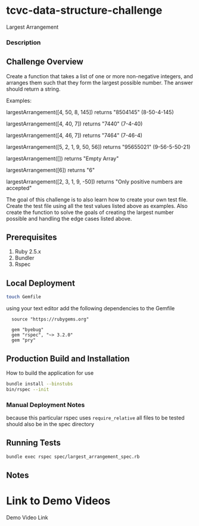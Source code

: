 # tcvc-data-structure-challenge
Largest Arrangement

### Description
## Challenge Overview

Create a function that takes a list of one or more non-negative integers, and arranges them such that they form the largest possible number. The answer should return a string.

Examples:

largestArrangement([4, 50, 8, 145]) returns "8504145" (8-50-4-145)

largestArrangement([4, 40, 7]) returns "7440" (7-4-40)

largestArrangement([4, 46, 7]) returns "7464" (7-46-4)

largestArrangement([5, 2, 1, 9, 50, 56]) returns "95655021" (9-56-5-50-21)

largestArrangement([]) returns "Empty Array"

largestArrangement([6]) returns "6"

largestArrangement([2, 3, 1, 9, -50]) returns "Only positive numbers are accepted"

The goal of this challenge is to also learn how to create your own test file. Create the test file using all the test values listed above as examples. Also create the function to solve the goals of creating the largest number possible and handling the edge cases listed above.

## Prerequisites
1. Ruby 2.5.x
2. Bundler
3. Rspec

## Local Deployment
```bash
touch Gemfile
```
using your text editor add the following dependencies to the Gemfile

```
  source "https://rubygems.org"

  gem "byebug"
  gem "rspec", "~> 3.2.0"
  gem "pry"
```


## Production Build and Installation
How to build the application for use
```bash
bundle install --binstubs
bin/rspec --init
```

### Manual Deployment Notes
because this particular rspec uses `require_relative` 
all files to be tested should also be in the spec directory

## Running Tests
```bash
bundle exec rspec spec/largest_arrangement_spec.rb
```
## Notes

# Link to Demo Videos
Demo Video Link
